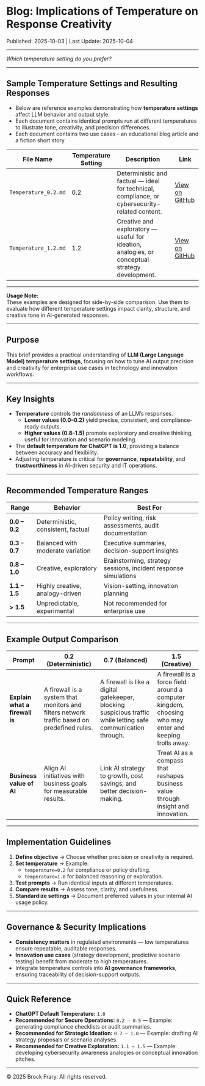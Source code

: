 # Blog:  Implications of Temperature on Response Creativity
Published: 2025-10-03 | Last Update: 2025-10-04

---

_Which temperature setting do you prefer?_

---

## Sample Temperature Settings and Resulting Responses

- Below are reference examples demonstrating how **temperature settings** affect LLM behavior and output style. <br>
- Each document contains identical prompts run at different temperatures to illustrate tone, creativity, and precision differences.<br>
- Each document contains two use cases - an educational blog article and a fiction short story<br>

| **File Name** | **Temperature Setting** | **Description** | **Link** |
|----------------|--------------------------|------------------|-----------|
| `Temperature_0.2.md` | 0.2 | Deterministic and factual — ideal for technical, compliance, or cybersecurity-related content. | [View on GitHub](https://github.com/VoxSecuritatis/Blog-AI-PromptEngineering-Temperature/blob/main/Temperature_0.2.md) |
| `Temperature_1.2.md` | 1.2 | Creative and exploratory — useful for ideation, analogies, or conceptual strategy development. | [View on GitHub](https://github.com/VoxSecuritatis/Blog-AI-PromptEngineering-Temperature/blob/main/Temperature_1.2.md) |

---

**Usage Note:**  
These examples are designed for side-by-side comparison. Use them to evaluate how different temperature settings impact clarity, structure, and creative tone in AI-generated responses.


---

## Purpose
This brief provides a practical understanding of **LLM (Large Language Model) temperature settings**, focusing on how to tune AI output precision and creativity for enterprise use cases in technology and innovation workflows.

---

## Key Insights

- **Temperature** controls the *randomness* of an LLM’s responses.  
  - **Lower values (0.0–0.2)** yield precise, consistent, and compliance-ready outputs.  
  - **Higher values (0.8–1.5)** promote exploratory and creative thinking, useful for innovation and scenario modeling.  
- The **default temperature for ChatGPT is 1.0**, providing a balance between accuracy and flexibility.  
- Adjusting temperature is critical for **governance**, **repeatability**, and **trustworthiness** in AI-driven security and IT operations.

---

## Recommended Temperature Ranges

| **Range** | **Behavior** | **Best For** |
|------------|--------------|--------------|
| **0.0 – 0.2** | Deterministic, consistent, factual | Policy writing, risk assessments, audit documentation |
| **0.3 – 0.7** | Balanced with moderate variation | Executive summaries, decision-support insights |
| **0.8 – 1.0** | Creative, exploratory | Brainstorming, strategy sessions, incident response simulations |
| **1.1 – 1.5** | Highly creative, analogy-driven | Vision-setting, innovation planning |
| **> 1.5** | Unpredictable, experimental | Not recommended for enterprise use |

---

## Example Output Comparison

| **Prompt** | **0.2 (Deterministic)** | **0.7 (Balanced)** | **1.5 (Creative)** |
|-------------|--------------------------|--------------------|--------------------|
| **Explain what a firewall is** | A firewall is a system that monitors and filters network traffic based on predefined rules. | A firewall is like a digital gatekeeper, blocking suspicious traffic while letting safe communication through. | A firewall is a force field around a computer kingdom, choosing who may enter and keeping trolls away. |
| **Business value of AI** | Align AI initiatives with business goals for measurable results. | Link AI strategy to growth, cost savings, and better decision-making. | Treat AI as a compass that reshapes business value through insight and innovation. |

---

## Implementation Guidelines

1. **Define objective** → Choose whether precision or creativity is required.  
2. **Set temperature** → Example:  
   - `temperature=0.2` for compliance or policy drafting.  
   - `temperature=1.0` for balanced reasoning or exploration.  
3. **Test prompts** → Run identical inputs at different temperatures.  
4. **Compare results** → Assess tone, clarity, and usefulness.  
5. **Standardize settings** → Document preferred values in your internal AI usage policy.

---

## Governance & Security Implications

- **Consistency matters** in regulated environments — low temperatures ensure repeatable, auditable responses.  
- **Innovation use cases** (strategy development, predictive scenario testing) benefit from moderate to high temperatures.  
- Integrate temperature controls into **AI governance frameworks**, ensuring traceability of decision-support outputs.

---

## Quick Reference

- **ChatGPT Default Temperature:** `1.0`  
- **Recommended for Secure Operations:** `0.2 – 0.5` — Example: generating compliance checklists or audit summaries.
- **Recommended for Strategic Ideation:** `0.7 – 1.0` — Example: drafting AI strategy proposals or scenario analyses.
- **Recommended for Creative Exploration:** `1.1 – 1.5` — Example: developing cybersecurity awareness analogies or conceptual innovation pitches.
  
---

© 2025 Brock Frary. All rights reserved.
